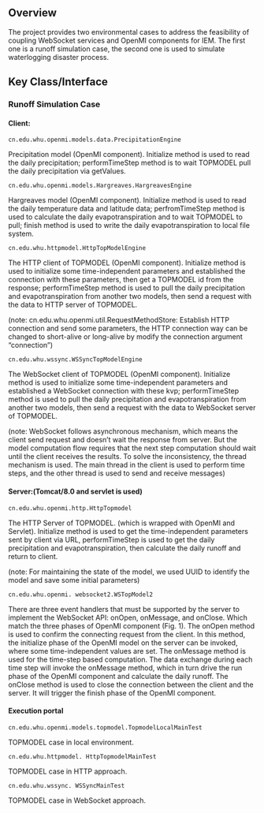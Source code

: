 ## Overview

The project provides two environmental cases to address the feasibility of coupling WebSocket services and OpenMI components for IEM. The first one is a runoff simulation case, the second one is used to simulate waterlogging disaster process.

## Key Class/Interface

### Runoff Simulation Case
#### Client:
    cn.edu.whu.openmi.models.data.PrecipitationEngine
Precipitation model (OpenMI component). Initialize method is used to read the daily precipitation; performTimeStep method is to wait TOPMODEL pull the daily precipitation via getValues.

    cn.edu.whu.openmi.models.Hargreaves.HargreavesEngine
Hargreaves model (OpenMI component). Initialize method is used to read the daily temperature data and latitude data; perfromTimeStep method is used to calculate the daily evapotranspiration and to wait TOPMODEL to pull; finish method is used to write the daily evapotranspiration to local file system.

    cn.edu.whu.httpmodel.HttpTopModelEngine
The HTTP client of TOPMODEL (OpenMI component). Initialize method is used to initialize some time-independent parameters and established the connection with these parameters, then get a TOPMODEL id from the response; performTimeStep method is used to pull the daily precipitation and evapotranspiration from another two models, then send a request with the data to HTTP server of TOPMODEL.

(note: cn.edu.whu.openmi.util.RequestMethodStore: Establish HTTP connection and send some parameters, the HTTP connection way can be changed to short-alive or long-alive by modify the connection argument “connection”)

    cn.edu.whu.wssync.WSSyncTopModelEngine
The WebSocket client of TOPMODEL (OpenMI component). Initialize method is used to initialize some time-independent parameters and established a WebSocket connection with these kvp; performTimeStep method is used to pull the daily precipitation and evapotranspiration from another two models, then send a request with the data to WebSocket server of TOPMODEL. 

(note: WebSocket follows asynchronous mechanism, which means the client send request and doesn’t wait the response from server. But the model computation flow requires that the next step computation should wait until the client receives the results. To solve the inconsistency, the thread mechanism is used. The main thread in the client is used to perform time steps, and the other thread is used to send and receive messages)


#### Server:(Tomcat/8.0 and servlet is used)
    cn.edu.whu.openmi.http.HttpTopmodel
The HTTP Server of TOPMODEL. (which is wrapped with OpenMI and Servlet). Initialize method is used to get the time-independent parameters sent by client via URL, performTimeStep is used to get the daily precipitation and evapotranspiration, then calculate the daily runoff and return to client. 

(note: For maintaining the state of the model, we used UUID to identify the model and save some initial parameters)

    cn.edu.whu.openmi. websocket2.WSTopModel2   
There are three event handlers that must be supported by the server to implement the WebSocket API: onOpen, onMessage, and onClose. Which match the three phases of OpenMI component (Fig. 1). The onOpen method is used to confirm the connecting request from the client. In this method, the initialize phase of the OpenMI model on the server can be invoked, where some time-independent values are set. The onMessage method is used for the time-step based computation. The data exchange during each time step will invoke the onMessage method, which in turn drive the run phase of the OpenMI component and calculate the daily runoff. The onClose method is used to close the connection between the client and the server. It will trigger the finish phase of the OpenMI component.

#### Execution portal 
    cn.edu.whu.openmi.models.topmodel.TopmodelLocalMainTest
TOPMODEL case in local environment.
    
    cn.edu.whu.httpmodel. HttpTopmodelMainTest
TOPMODEL case in HTTP approach.

    cn.edu.whu.wssync. WSSyncMainTest
TOPMODEL case in WebSocket approach.
